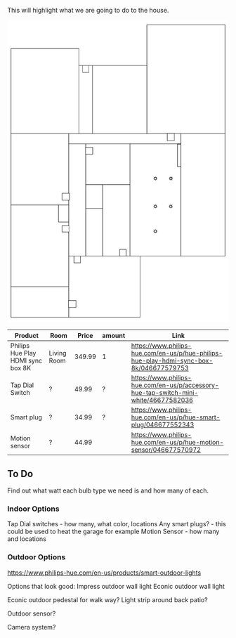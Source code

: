 This will highlight what we are going to do to the house.

![](Draw/Home.drawio.svg)


| Product                           | Room        | Price  | amount | Link                                                                                   |
| --------------------------------- | ----------- | ------ | ------ | -------------------------------------------------------------------------------------- |
| Philips Hue Play HDMI sync box 8K | Living Room | 349.99 | 1      | https://www.philips-hue.com/en-us/p/hue-philips-hue-play-hdmi-sync-box-8k/046677579753 |
| Tap Dial Switch                   | ?           | 49.99  | ?      | https://www.philips-hue.com/en-us/p/accessory-hue-tap-switch-mini-white/46677582036    |
| Smart plug                        | ?           | 34.99  | ?      | https://www.philips-hue.com/en-us/p/hue-smart-plug/046677552343                        |
| Motion sensor                     | ?           | 44.99  |        | https://www.philips-hue.com/en-us/p/hue-motion-sensor/046677570972                     |



## To Do


Find out what watt each bulb type we need is and how many of each. 

### Indoor Options

Tap Dial switches - how many, what color, locations
Any smart plugs? - this could be used to heat the garage for example
Motion Sensor - how many and locations




### Outdoor Options
https://www.philips-hue.com/en-us/products/smart-outdoor-lights

Options that look good:
Impress outdoor wall light
Econic outdoor wall light

Econic outdoor pedestal for walk way?
Light strip around back patio?

Outdoor sensor?

Camera system?
